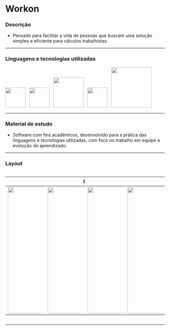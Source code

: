 # Workon

### Descrição
+ Pensado para facilitar a vida de pessoas que buscam uma solução simples e eficiente para cálculos trabalhistas. 

---

### Linguagens e tecnologias utilizadas
<image src="https://user-images.githubusercontent.com/69020289/127960050-acf1c8c7-289f-4461-924b-83ae7d561da0.png" width = "64px">_&nbsp;&nbsp;_ <image src="https://user-images.githubusercontent.com/69020289/127960057-5e667537-3763-4f46-8b21-8b18246d33a5.png" width = "64px" >_&nbsp;&nbsp;_ <image src="https://user-images.githubusercontent.com/69020289/127961206-a172408a-0c6d-49d6-b893-d49519c760f4.png" width = "96px"> _&nbsp;&nbsp;_<image src="https://user-images.githubusercontent.com/69020289/127960404-e354d689-138e-4bcc-af1e-f1e7872688c9.png" width = "64px">_&nbsp;&nbsp;_ <image src="https://user-images.githubusercontent.com/69020289/127961069-374c1c35-8814-4e2a-8474-ccc1f33ab4c2.png" width = "128px"> 

 
---

### Material de estudo 
+ Software com fins acadêmicos, desenvolvido para a prática das linguagens e tecnologias utilizadas, com foco no trabalho em equipe e evolução do aprendizado.

---  
### Layout

<div style="display: flex;">

|     Home Page Desk    | Mobile |
| --------------------- | ------ |
| <image src="https://user-images.githubusercontent.com/69020289/127947555-5c2268cc-d5c0-4206-9923-c7d813761428.png" width="400px"> | <image src="https://user-images.githubusercontent.com/69020289/127951802-87ea4dd9-ec0c-4b53-939f-38bc42ac8805.jpg" width="120px"> |
---
| Calculation Page Desk | Mobile |
| --------------------- | ------ |
| <image src="https://user-images.githubusercontent.com/69020289/127949800-141e50b5-5261-49b4-b1b2-b8be4386fc81.png" width="400px"> | <image src="https://user-images.githubusercontent.com/69020289/127951815-bd160061-6818-4f5e-bf7d-db6594278f42.jpg" width="120px"> |
---
|    Result Page Desk   | Mobile |
| --------------------- | ------ |
| <image src="https://user-images.githubusercontent.com/69020289/127959532-9e901216-a041-40b9-ab36-4cd8aa9333ae.png" width="400px"> | <image src="https://user-images.githubusercontent.com/69020289/127951825-74eb425b-e6bd-4c06-87d7-821a8c44e1b3.jpg" width="120px"> |
---
|   Details Page Desk   | Mobile |
| --------------------- | ------ |
| <image src="https://user-images.githubusercontent.com/69020289/127949833-fc78fb8a-692c-4601-886b-abfddada6ccb.png" width="400px"> | <image src="https://user-images.githubusercontent.com/69020289/127951835-c1e2ae5e-f50a-4843-bc87-e9822e0c2865.jpg" width="120px"> |
</div>
  
  ---
